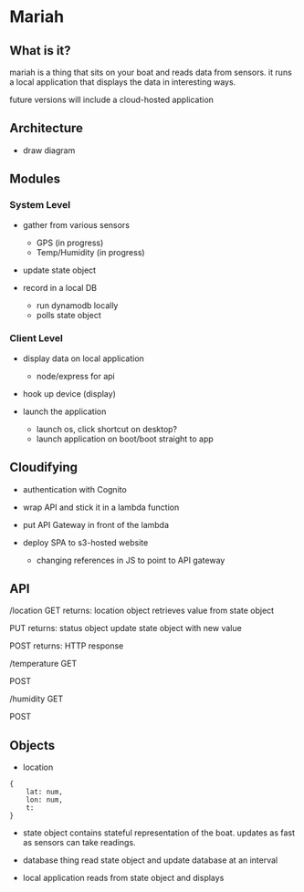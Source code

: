 # Mariah

## What is it?
mariah is a thing that sits on your boat and reads data from sensors. it runs a local application that displays the data in interesting ways.

future versions will include a cloud-hosted application

## Architecture
* draw diagram

## Modules

### System Level
* gather from various sensors
	* GPS (in progress)
	* Temp/Humidity (in progress)

* update state object

* record in a local DB
	* run dynamodb locally
	* polls state object

### Client Level
* display data on local application
	* node/express for api

* hook up device (display)

* launch the application
	* launch os, click shortcut on desktop?
	* launch application on boot/boot straight to app

## Cloudifying
* authentication with Cognito
* wrap API and stick it in a lambda function
* put API Gateway in front of the lambda

* deploy SPA to s3-hosted website
	* changing references in JS to point to API gateway

## API
/location
GET
returns: location object
retrieves value from state object

PUT
returns: status object
update state object with new value

POST
returns: HTTP response

/temperature
GET

POST

/humidity
GET

POST

## Objects
* location
```
{
	lat: num,
	lon: num,
	t:
}
```

* state object
contains stateful representation of the boat. updates as fast as sensors can take readings.

* database thing
read state object and update database at an interval

* local application
reads from state object and displays
